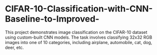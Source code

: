 # CIFAR-10-Classification-with-CNN-Baseline-to-Improved-
This project demonstrates image classification on the CIFAR-10 dataset using custom-built CNN models. The task involves classifying 32x32 RGB images into one of 10 categories, including airplane, automobile, cat, dog, deer, etc.

